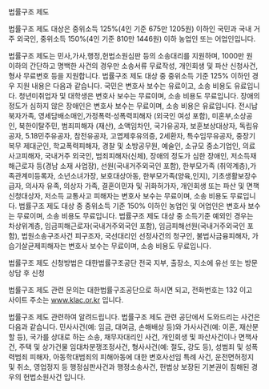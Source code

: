 법률구조 제도

법률구조 제도 대상은 중위소득 125%(4인 기준 675만 1205원) 이하인 국민과 국내 거주 외국인, 중위소득 150%(4인 기준 810만 1446원) 이하 농업인 또는 어업인입니다.

법률구조 제도는 민사,가사,행정,헌법소원심판 등의 소송대리를 지원하며, 1000만 원 이하의 간단하고 명백한 사건의 경우만 소송서류 무료작성, 개인회생 및 파산 신청사건, 형사 무료변호 등을 지원합니다.
법률구조 제도 대상 중 중위소득 기준 125% 이하인 경우 지원 내용은 다음과 같습니다.
국민은 변호사 보수는 유료이고, 소송 비용도 유료입니다.
청년미취업자 및 대학생은 변호사 보수는 무료이며, 소송 비용도 무료입니다.
장애의 정도가 심하지 않은 장애인은 변호사 보수는 무료이며, 소송 비용은 유료입니다.
전시납북자가족, 영세담배소매인,가정폭력·성폭력피해자 (외국인 여성 포함), 미혼부,소상공인, 북한이탈주민, 범죄피해자 (재산), 소액임차인, 국가유공자, 보훈보상대상자, 독립유공자, 5.18민주유공자, 참전유공자, 고엽제후유의증, 2세환자, 특수임무유공자, 중장기복무 제대군인, 학교폭력피해자, 경찰 및 소방공무원, 예술인, 소규모 중소기업인, 의료사고피해자, 국내거주 외국인, 범죄피해자(신체), 장애의 정도가 심한 장애인, 저소득재해근로자 등(경남 소재 사업장), 선원(국내거주외국인 포함), 한부모가족 (취약계층),가족관계미등록자,
소년소녀가장, 보호대상아동, 한부모가족(양육,인지), 기초생활보장수급자, 의사자 유족, 의상자 가족, 결혼이민자 및 귀화허가자, 개인회생 또는 파산 및 면책신청대상자, 저소득 교통사고 피해자는 변호사 보수는 무료이며, 소송 비용도 무료입니다.
법률구조 제도 대상 중 중위소득 기준 150% 이하인 농업인 및 어업인은 변호사 보수는 무료이며, 소송 비용도 무료입니다.
법률구조 제도 대상 중 소득기준 예외인 경우는 차상위계층, 임금피해근로자(국내거주외국인 포함), 임금피해선원(국내거주외국인 포함), 법원소송구조사건 피구조자, 국선대리인 선정사건의 청구인, 불법사금융피해자, 가습기살균제피해자는 변호사 보수는 무료이며, 소송 비용도 무료입니다.

법률구조 제도 신청방법은 대한법률구조공단 전국 지부, 출장소, 지소에 유선 또는 방문 상담 후 신청

법률구조 제도 관련 문의는 대한법률구조공단으로 하시면 되고, 전화번호는 132 이고 사이트 주소는 www.klac.or.kr 입니다.

법률구조 제도 관련하여 알려드립니다.
법률구조 제도 관련 공단에서 도와드리는 사건은 다음과 같습니다. 민사사건(예: 임금, 대여금, 손해배상 등)와 가사사건(예: 이혼, 재산분할 등), 국가를 상대로 하는 소송, 채무자대리인 사건, 개인회생 및 파산사건이나 면책사건, 주택 및 상가건물 임대차분쟁조정사건, 형사사건(예: 절도, 강도 등), 성범죄 및 성폭력범죄 피해자, 아동학대범죄의 피해아동에 대한 변호사선임 특례 사건, 운전면허정지 및 취소, 영업정지 등 행정심판사건과 행정소송사건, 헌법상 보장된 기본권이 침해된 경우의 헌법소원사건 입니다.